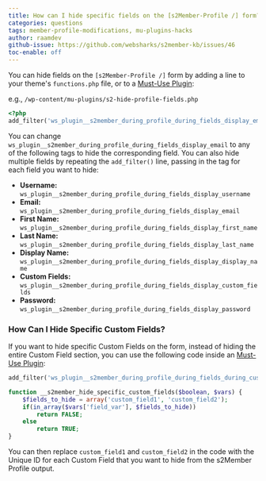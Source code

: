 ```yaml
---
title: How can I hide specific fields on the [s2Member-Profile /] form?
categories: questions
tags: member-profile-modifications, mu-plugins-hacks
author: raamdev
github-issue: https://github.com/websharks/s2member-kb/issues/46
toc-enable: off
---
```


You can hide fields on the `[s2Member-Profile /]` form by adding a line to your theme's `functions.php` file, or to a [Must-Use Plugin](http://codex.wordpress.org/Must_Use_Plugins):

e.g., `/wp-content/mu-plugins/s2-hide-profile-fields.php`

```php
<?php
add_filter('ws_plugin__s2member_during_profile_during_fields_display_email', '__return_false');
```

You can change `ws_plugin__s2member_during_profile_during_fields_display_email` to any of the following tags to hide the corresponding field. You can also hide multiple fields by repeating the `add_filter()` line, passing in the tag for each field you want to hide:

- **Username:** `ws_plugin__s2member_during_profile_during_fields_display_username`
- **Email:** `ws_plugin__s2member_during_profile_during_fields_display_email`
- **First Name:** `ws_plugin__s2member_during_profile_during_fields_display_first_name`
- **Last Name:** `ws_plugin__s2member_during_profile_during_fields_display_last_name`
- **Display Name:** `ws_plugin__s2member_during_profile_during_fields_display_display_name`
- **Custom Fields:** `ws_plugin__s2member_during_profile_during_fields_display_custom_fields`
- **Password:** `ws_plugin__s2member_during_profile_during_fields_display_password`

### How Can I Hide Specific Custom Fields?

If you want to hide specific Custom Fields on the form, instead of hiding the entire Custom Field section, you can use the following code inside an [Must-Use Plugin](http://codex.wordpress.org/Must_Use_Plugins):

```php
add_filter('ws_plugin__s2member_during_profile_during_fields_during_custom_fields_display', '__s2member_hide_specific_custom_fields', 10, 2);

function __s2member_hide_specific_custom_fields($boolean, $vars) {
	$fields_to_hide = array('custom_field1', 'custom_field2');
	if(in_array($vars['field_var'], $fields_to_hide))
		return FALSE;
	else
		return TRUE;
}
```

You can then replace `custom_field1` and `custom_field2` in the code with the Unique ID for each Custom Field that you want to hide from the s2Member Profile output.
